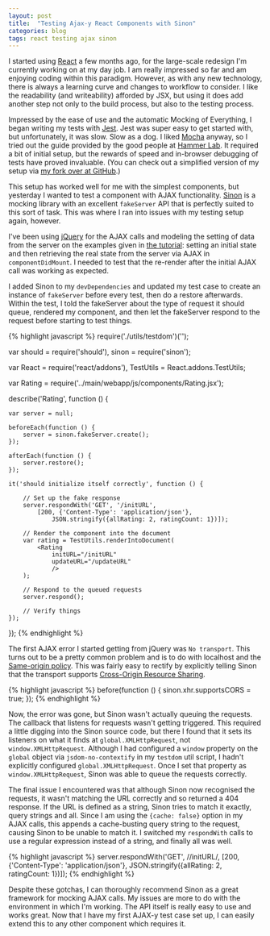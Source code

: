 ```yaml
---
layout: post
title:  "Testing Ajax-y React Components with Sinon"
categories: blog
tags: react testing ajax sinon
---
```


I started using [React][react] a few months ago, for the large-scale redesign
I'm currently working on at my day job. I am really impressed so far and am
enjoying coding within this paradigm. However, as with any new technology, there
is always a learning curve and changes to workflow to consider. I like the
readability (and writeability) afforded by JSX, but using it does add another step
not only to the build process, but also to the testing process.

Impressed by the ease of use and the automatic Mocking of Everything, I began
writing my tests with [Jest][jest]. Jest was super easy to get started with, but
unfortunately, it was slow. Slow as a dog. I liked
[Mocha][mocha] anyway, so I tried out the guide provided by the good people at
[Hammer Lab][hammerlab]. It required a bit of initial setup, but the rewards of
speed and in-browser debugging of tests have proved invaluable. (You can check
out a simplified version of my setup via [my fork over at GitHub][github].)

This setup has worked well for me with the simplest components, but yesterday I
wanted to test a component with AJAX functionality. [Sinon][sinon] is a mocking library
with an excellent `fakeServer` API that is perfectly suited to this sort of task.
This was where I ran into issues with my testing setup again, however.

I've been using [jQuery][jquery] for the AJAX calls and modeling the setting of
data from the server on the examples given in [the tutorial][tutorial]: setting
an initial state and then retrieving the real state from the server via AJAX in
`componentDidMount`. I needed to test that the re-render after the initial AJAX
call was working as expected.

I added Sinon to my `devDependencies` and updated my test case to create an
instance of `fakeServer` before every test, then do a restore afterwards.
Within the test, I told the fakeServer about the type of request it should queue,
rendered my component, and then let the fakeServer respond to the request before
starting to test things.

{% highlight javascript %}
require('./utils/testdom')('<html><body></body></html>');

var should = require('should'),
    sinon  = require('sinon');

var React     = require('react/addons'),
    TestUtils = React.addons.TestUtils;

var Rating = require('../main/webapp/js/components/Rating.jsx');

describe('Rating', function () {

    var server = null;

    beforeEach(function () {
        server = sinon.fakeServer.create();
    });

    afterEach(function () {
        server.restore();
    });

    it('should initialize itself correctly', function () {

        // Set up the fake response
        server.respondWith('GET', '/initURL',
            [200, {'Content-Type': 'application/json'},
                JSON.stringify({allRating: 2, ratingCount: 1})]);

        // Render the component into the document
        var rating = TestUtils.renderIntoDocument(
            <Rating
                initURL="/initURL"
                updateURL="/updateURL"
                />
        );

        // Respond to the queued requests
        server.respond();

        // Verify things
    });

});
{% endhighlight %}

The first AJAX error I started getting from jQuery was `No transport`. This turns
out to be a pretty common problem and is to do with localhost and the [Same-origin policy][sop].
This was fairly easy to rectify by explicitly telling Sinon that the transport supports
[Cross-Origin Resource Sharing][cors].

{% highlight javascript %}
before(function () {
    sinon.xhr.supportsCORS = true;
});
{% endhighlight %}

Now, the error was gone, but Sinon wasn't actually queuing the requests. The
callback that listens for requests wasn't getting triggered.
This required a little digging into the Sinon source code, but there I found that
it sets its listeners on what it finds at `global.XMLHttpRequest`, not `window.XMLHttpRequest`.
Although I had configured a `window` property on the `global` object via `jsdom-no-contextify`
in my `testdom` util script, I hadn't explicitly configured `global.XMLHttpRequest`.
Once I set that property as `window.XMLHttpRequest`, Sinon was able to queue the
requests correctly.

The final issue I encountered was that although Sinon now recognised the requests,
it wasn't matching the URL correctly and so returned a 404 response. If the URL is
defined as a string, Sinon tries to match it exactly, query strings and all. Since
I am using the `{cache: false}` option in my AJAX calls, this appends a
cache-busting query string to the request, causing Sinon to be unable to match it.
I switched my `respondWith` calls to use a regular expression instead of a string,
and finally all was well.

{% highlight javascript %}
server.respondWith('GET', /\/initURL/,
    [200, {'Content-Type': 'application/json'},
        JSON.stringify({allRating: 2, ratingCount: 1})]);
{% endhighlight %}

Despite these gotchas, I can thoroughly recommend Sinon as a great framework for
mocking AJAX calls. My issues are more to do with the environment in which I'm
working. The API itself is really easy to use and works great. Now that I have
my first AJAX-y test case set up, I can easily extend this to any other component
which requires it.


[react]:     https://facebook.github.io/react/
[jest]:      https://github.com/facebook/jest
[mocha]:     http://mochajs.org/
[hammerlab]: http://www.hammerlab.org/2015/02/14/testing-react-web-apps-with-mocha/
[github]:    https://github.com/heldinz/mocha-react
[sinon]:     http://sinonjs.org/
[jquery]:    https://api.jquery.com/jQuery.ajax/
[tutorial]:  https://facebook.github.io/react/docs/tutorial.html
[sop]:       https://developer.mozilla.org/en-US/docs/Web/Security/Same-origin_policy
[cors]:      https://developer.mozilla.org/en-US/docs/Web/HTTP/Access_control_CORS
